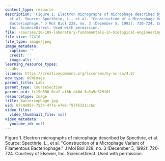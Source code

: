 ```yaml
---
content_type: resource
description: 'Figure 1. Electron micrographs of microphage described by Specthrie,
  et al. Source: Specthrie, L., et al. "Construction of a Microphage Variant of Filamentous
  Bacteriophage." J Mol Biol 228, no. 3 (December 5, 1992): 720-724. Courtesy of Elsevier,
  Inc. ScienceDirect. Used with permission.'
file: /courses/20-109-laboratory-fundamentals-in-biological-engineering-fall-2007/07c4e057753447fae7e6f9745121cc6c_bacteriophage.jpg
file_size: 27416
file_type: image/jpeg
image_metadata:
  caption: ''
  credit: ''
  image-alt: ''
learning_resource_types:
- Labs
license: https://creativecommons.org/licenses/by-nc-sa/4.0/
ocw_type: OCWImage
parent_title: Labs
parent_type: CourseSection
parent_uid: fc19e690-0ca7-af8b-d48d-3a5a9e329f01
resourcetype: Image
title: bacteriophage.jpg
uid: 07c4e057-7534-47fa-e7e6-f9745121cc6c
video_files:
  video_thumbnail_file: null
video_metadata:
  youtube_id: null
---
```

Figure 1. Electron micrographs of microphage described by Specthrie, et al. Source: Specthrie, L., et al. "Construction of a Microphage Variant of Filamentous Bacteriophage." J Mol Biol 228, no. 3 (December 5, 1992): 720-724. Courtesy of Elsevier, Inc. ScienceDirect. Used with permission.